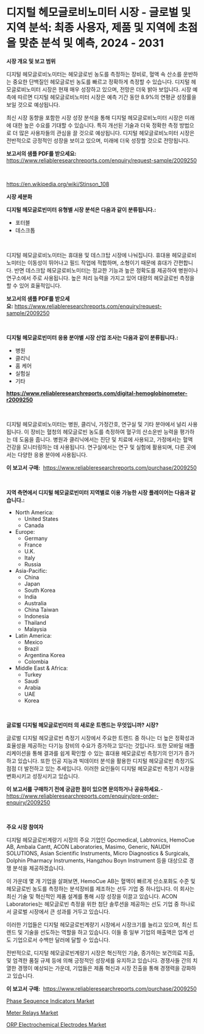 <p><h1>디지털 헤모글로비노미터 시장 - 글로벌 및 지역 분석: 최종 사용자, 제품 및 지역에 초점을 맞춘 분석 및 예측, 2024 - 2031</h1></p><p><strong>시장 개요 및 보고 범위</strong></p>
<p><p>디지털 헤모글로비노미터는 헤모글로빈 농도를 측정하는 장비로, 혈액 속 산소를 운반하는 중요한 단백질인 헤모글로빈 농도를 빠르고 정확하게 측정할 수 있습니다. 디지털 헤모글로비노미터 시장은 현재 매우 성장하고 있으며, 전망은 더욱 밝아 보입니다. 시장 예측에 따르면 디지털 헤모글로비노미터 시장은 예측 기간 동안 8.9%의 연평균 성장률을 보일 것으로 예상됩니다.</p><p>최신 시장 동향을 포함한 시장 성장 분석을 통해 디지털 헤모글로비노미터 시장은 미래에 대한 높은 수요를 기대할 수 있습니다. 특히 개선된 기술과 더욱 정확한 측정 방법으로 더 많은 사용자들의 관심을 끌 것으로 예상됩니다. 디지털 헤모글로비노미터 시장은 전반적으로 긍정적인 성장을 보이고 있으며, 미래에 더욱 성장할 것으로 전망됩니다.</p></p>
<p><strong>보고서의 샘플 PDF를 받으세요:</strong> <a href="https://www.reliableresearchreports.com/enquiry/request-sample/2009250">https://www.reliableresearchreports.com/enquiry/request-sample/2009250</a></p>
<p>&nbsp;</p>
<p><a href="https://en.wikipedia.org/wiki/Stinson_108">https://en.wikipedia.org/wiki/Stinson_108</a></p>
<p><strong>시장 세분화</strong></p>
<p><strong>디지털 헤모글로빈미터 유형별 시장 분석은 다음과 같이 분류됩니다.:</strong></p>
<p><ul><li>포터블</li><li>데스크톱</li></ul></p>
<p>&nbsp;</p>
<p><p>디지털 헤모글로비노미터는 휴대용 및 데스크탑 시장에 나눠집니다. 휴대용 헤모글로비노미터는 이동성이 뛰어나고 필드 작업에 적합하며, 소형이기 때문에 휴대가 간편합니다. 반면 데스크탑 헤모글로비노미터는 정교한 기능과 높은 정확도를 제공하여 병원이나 연구소에서 주로 사용됩니다. 높은 처리 능력을 가지고 있어 대량의 헤모글로빈 측정을 할 수 있어 효율적입니다.</p></p>
<p><strong>보고서의 샘플 PDF를 받으세요:</strong>&nbsp;<a href="https://www.reliableresearchreports.com/enquiry/request-sample/2009250">https://www.reliableresearchreports.com/enquiry/request-sample/2009250</a></p>
<p>&nbsp;</p>
<p><strong> 디지털 헤모글로빈미터 응용 분야별 시장 산업 조사는 다음과 같이 분류됩니다.:</strong></p>
<p><ul><li>병원</li><li>클리닉</li><li>홈 케어</li><li>실험실</li><li>기타</li></ul></p>
<p><strong><a href="https://www.reliableresearchreports.com/digital-hemoglobinometer-r2009250">https://www.reliableresearchreports.com/digital-hemoglobinometer-r2009250</a></strong></p>
<p>&nbsp;</p>
<p><p>디지털 헤모글로비노미터는 병원, 클리닉, 가정간호, 연구실 및 기타 분야에서 널리 사용됩니다. 이 장비는 혈청의 헤모글로빈 농도를 측정하여 혈구의 산소운반 능력을 평가하는 데 도움을 줍니다. 병원과 클리닉에서는 진단 및 치료에 사용되고, 가정에서는 혈액 건강을 모니터링하는 데 사용됩니다. 연구실에서는 연구 및 실험에 활용되며, 다른 곳에서는 다양한 응용 분야에 사용됩니다.</p></p>
<p><strong>이 보고서 구매:</strong>&nbsp; <a href="https://www.reliableresearchreports.com/purchase/2009250">https://www.reliableresearchreports.com/purchase/2009250</a></p>
<p>&nbsp;</p>
<p><strong>지역 측면에서 디지털 헤모글로빈미터 지역별로 이용 가능한 시장 플레이어는 다음과 같습니다.:</strong></p>
<p><ul>
    <li>
        North America:
        <ul>
            <li>United States</li>
            <li>Canada</li>
        </ul>
    </li>
    <li>
        Europe:
        <ul>
            <li>Germany</li>
            <li>France</li>
            <li>U.K.</li>
            <li>Italy</li>
            <li>Russia</li>
        </ul>
    </li>
    <li>
        Asia-Pacific:
        <ul>
            <li>China</li>
            <li>Japan</li>
            <li>South Korea</li>
            <li>India</li>
            <li>Australia</li>
            <li>China Taiwan</li>
            <li>Indonesia</li>
            <li>Thailand</li>
            <li>Malaysia</li>
        </ul>
    </li>
    <li>
        Latin America:
        <ul>
            <li>Mexico</li>
            <li>Brazil</li>
            <li>Argentina Korea</li>
            <li>Colombia</li>
        </ul>
    </li>
    <li>
        Middle East & Africa:
        <ul>
            <li>Turkey</li>
            <li>Saudi</li>
            <li>Arabia</li>
            <li>UAE</li>
            <li>Korea</li>
        </ul>
    </li>
    </ul></p>
<p>&nbsp;</p>
<p><strong>글로벌 디지털 헤모글로빈미터 의 새로운 트렌드는 무엇입니까? 시장?</strong></p>
<p><p>글로벌 디지털 헤모글로빈 측정기 시장에서 주요한 트렌드 중 하나는 더 높은 정확성과 효율성을 제공하는 다기능 장비의 수요가 증가하고 있다는 것입니다. 또한 모바일 애플리케이션을 통해 결과를 쉽게 확인할 수 있는 휴대용 헤모글로빈 측정기의 인기가 증가하고 있습니다. 또한 인공 지능과 빅데이터 분석을 활용한 디지털 헤모글로빈 측정기도 점점 더 발전하고 있는 추세입니다. 이러한 요인들이 디지털 헤모글로빈 측정기 시장을 변화시키고 성장시키고 있습니다.</p></p>
<p><strong>이 보고서를 구매하기 전에 궁금한 점이 있으면 문의하거나 공유하세요.</strong>- <a href="https://www.reliableresearchreports.com/enquiry/pre-order-enquiry/2009250">https://www.reliableresearchreports.com/enquiry/pre-order-enquiry/2009250</a></p>
<p>&nbsp;</p>
<p><strong>주요 시장 참여자</strong></p>
<p><p>디지털 헤모글로빈계량기 시장의 주요 기업인 Gpcmedical, Labtronics, HemoCue AB, Ambala Cantt, ACON Laboratories, Masimo, Generic, NAUDH SOLUTIONS, Asian Scientific Instruments, Micro Diagnostics & Surgicals, Dolphin Pharmacy Instruments, Hangzhou Boyn Instrument 등을 대상으로 경쟁 분석을 제공하겠습니다. </p><p>이 가운데 몇 개 기업을 살펴보면, HemoCue AB는 혈액이 빠르게 산소포화도 수준 및 헤모글로빈 농도를 측정하는 분석장비를 제조하는 선두 기업 중 하나입니다. 이 회사는 최신 기술 및 혁신적인 제품 설계를 통해 시장 성장을 이끌고 있습니다. ACON Laboratories는 헤모글로빈 측정을 위한 첨단 솔루션을 제공하는 선도 기업 중 하나로서 글로벌 시장에서 큰 성과를 거두고 있습니다.</p><p>이러한 기업들은 디지털 헤모글로빈계량기 시장에서 시장크기를 늘리고 있으며, 최신 트렌드 및 기술을 선도하는 역할을 하고 있습니다. 이들 중 일부 기업의 매출액은 업계 선도 기업으로서 수백만 달러에 달할 수 있습니다.</p><p>전반적으로, 디지털 헤모글로빈계량기 시장은 혁신적인 기술, 증가하는 보건의료 지출, 및 엄격한 품질 규제 등에 의해 긍정적인 성장세를 유지하고 있습니다. 경쟁사들 간의 치열한 경쟁이 예상되는 가운데, 기업들은 제품 혁신과 시장 진출을 통해 경쟁력을 강화하고 있습니다.</p></p>
<p><strong>이 보고서 구매:</strong>&nbsp;&nbsp;<a href="https://www.reliableresearchreports.com/purchase/2009250">https://www.reliableresearchreports.com/purchase/2009250</a></p>
<p><p><a href="https://github.com/sowravmitra0/Market-Research-Report-List-1/blob/main/phase-sequence-indicators-market.md">Phase Sequence Indicators Market</a></p><p><a href="https://github.com/kaiserrayhan25/Market-Research-Report-List-1/blob/main/meter-relays-market.md">Meter Relays Market</a></p><p><a href="https://issuu.com/reportprime-2/docs/orp-electrochemical-electrodes-market-size-2030.pp">ORP Electrochemical Electrodes Market</a></p></p>